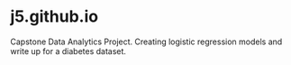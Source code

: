 # j5.github.io

Capstone Data Analytics Project. Creating logistic regression models and write up for a diabetes dataset. 
